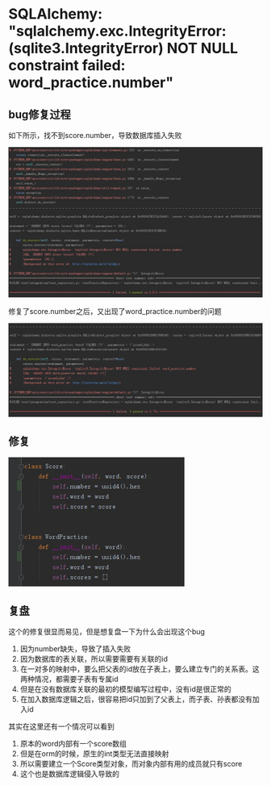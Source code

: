 # SQLAlchemy: "sqlalchemy.exc.IntegrityError: (sqlite3.IntegrityError) NOT NULL constraint failed: word_practice.number"

## bug修复过程

如下所示，找不到score.number，导致数据库插入失败

![起因第1张图](../../asserts/images/2024-03-20_1/1.jpg)

修复了score.number之后，又出现了word_practice.number的问题

![起因第2张图](../../asserts/images/2024-03-20_1/2.jpg)

## 修复

![起因第2张图](../../asserts/images/2024-03-20_1/3.jpg)



## 复盘

这个的修复很显而易见，但是想复盘一下为什么会出现这个bug

1. 因为number缺失，导致了插入失败
2. 因为数据库的表关联，所以需要需要有关联的id
3. 在一对多的映射中，要么把父表的id放在子表上，要么建立专门的关系表。这两种情况，都需要子表有专属id
4. 但是在没有数据库关联的最初的模型编写过程中，没有id是很正常的
5. 在加入数据库逻辑之后，很容易把id只加到了父表上，而子表、孙表都没有加入id

其实在这里还有一个情况可以看到

1. 原本的word内部有一个score数组
2. 但是在orm的时候，原生的int类型无法直接映射
3. 所以需要建立一个Score类型对象，而对象内部有用的成员就只有score
4. 这个也是数据库逻辑侵入导致的